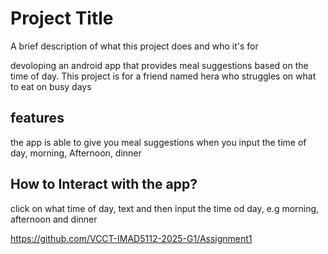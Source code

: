 # Project Title

A brief description of what this project does and who it's for

devoloping an android app that provides meal suggestions based on the time of day. This project is for a friend named hera who struggles on what to eat on busy days 

## features 

the app is able to give you meal suggestions when you input the time of day, morning, Afternoon, dinner
## How to Interact with the app?

click on what time of day, text and then input the time od day,  e.g morning, afternoon and dinner 

https://github.com/VCCT-IMAD5112-2025-G1/Assignment1
